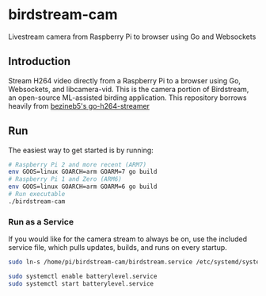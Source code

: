 # birdstream-cam
Livestream camera from Raspberry Pi to browser using Go and Websockets

## Introduction

Stream H264 video directly from a Raspberry Pi to a browser using Go, Websockets, and libcamera-vid. 
This is the camera portion of Birdstream, an open-source ML-assisted birding application.
This repository borrows heavily from [bezineb5's go-h264-streamer](https://github.com/bezineb5/go-h264-streamer)

## Run

The easiest way to get started is by running:

```sh
# Raspberry Pi 2 and more recent (ARM7)
env GOOS=linux GOARCH=arm GOARM=7 go build
# Raspberry Pi 1 and Zero (ARM6)
env GOOS=linux GOARCH=arm GOARM=6 go build
# Run executable
./birdstream-cam
```
### Run as a Service

If you would like for the camera stream to always be on, use the included service file, 
which pulls updates, builds, and runs on every startup.

```sh
sudo ln-s /home/pi/birdstream-cam/birdstream.service /etc/systemd/system

sudo systemctl enable batterylevel.service
sudo systemctl start batterylevel.service
```